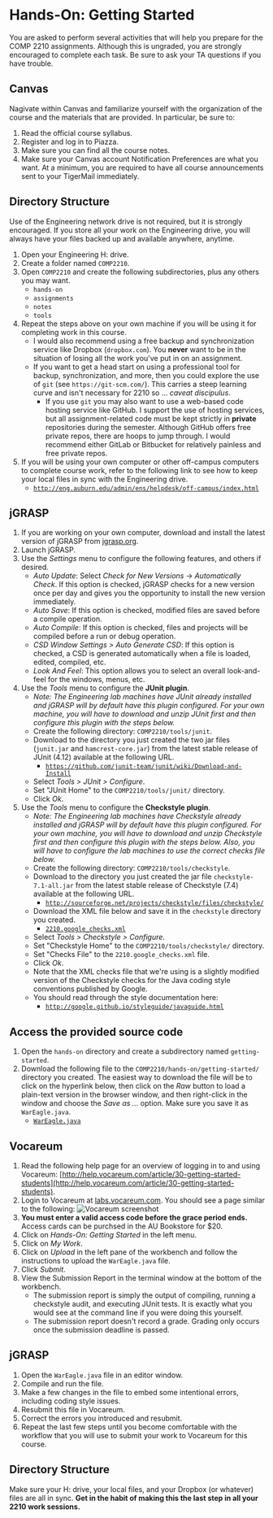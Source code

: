 <!---
	Description file for COMP 2210 Hands-On: Getting Started.
	Introduces basic requirements and procedures for lab.

	@author:  Dean Hendrix <dh@auburn.edu>
	@version: 2017-01-13
-->

# Hands-On: Getting Started

You are asked to perform several activities that will help you prepare for the COMP 2210 assignments. Although this is ungraded, you are strongly encouraged to complete each task. Be sure to ask your TA questions if you have trouble.


## Canvas

Nagivate within Canvas and familiarize yourself with the organization of the course and the materials that are provided. In particular, be sure to:

1. Read the official course syllabus.
1. Register and log in to Piazza.
1. Make sure you can find all the course notes.
1. Make sure your Canvas account Notification Preferences are what you want. At a minimum, you are required to have all course announcements sent to your TigerMail immediately.


## Directory Structure

Use of the Engineering network drive is not required, but it is strongly encouraged. If you store all your work on the Engineering drive, you will always have your files backed up and available anywhere, anytime.

1. Open your Engineering H: drive.
2. Create a folder named `COMP2210`.
3. Open `COMP2210` and create the following subdirectories, plus any others you may want.
	- `hands-on`
	- `assignments`
	- `notes`
	- `tools`
4. Repeat the steps above on your own machine if you will be using it for completing work in this course.
	- I would also recommend using a free backup and synchronization service like Dropbox (`dropbox.com`). You **never** want to be in the situation of losing all the work you've put in on an assignment.
	- If you want to get a head start on using a professional tool for backup, synchronization, and more, then you could explore the use of `git` (see `https://git-scm.com/`). This carries a steep learning curve and isn't necessary for 2210 so ... *caveat discipulus*.
		- If you use `git` you may also want to use a web-based code hosting service like GitHub. I support the use of hosting services, but all assignment-related code must be kept strictly in **private** repositories during the semester. Although GitHub offers free private repos, there are hoops to jump through. I would recommend either GitLab or Bitbucket for relatively painless and free private repos.
5. If you will be using your own computer or other off-campus computers to complete course work, refer to the following link to see how to keep your local files in sync with the Engineering drive.
	- [`http://eng.auburn.edu/admin/ens/helpdesk/off-campus/index.html`](http://eng.auburn.edu/admin/ens/helpdesk/off-campus/index.html)


## jGRASP

1. If you are working on your own computer, download and install the latest version of jGRASP from [jgrasp.org](http://jgrasp.org).
1. Launch jGRASP.
1. Use the *Settings* menu to configure the following features, and others if desired.
	- *Auto Update*: Select *Check for New Versions* -> *Automatically Check*. If this option is checked, jGRASP checks for a new version once per day and gives you the opportunity to install the new version immediately.
	- *Auto Save*: If this option is checked, modified files are saved before a compile operation.
	- *Auto Compile*: If this option is checked, files and projects will be compiled before a run or debug operation.
	- *CSD Window Settings > Auto Generate CSD*: If this option is checked, a CSD is generated automatically when a file is loaded, edited, compiled, etc.
	- *Look And Feel*: This option allows you to select an overall look-and-feel for the windows, menus, etc.
1. Use the *Tools* menu to configure the **JUnit plugin**.
	- *Note: The Engineering lab machines have JUnit already installed and jGRASP will by default have this plugin configured. For your own machine, you will have to download and unzip JUnit first and then configure this plugin with the steps below.*
	- Create the following directory: `COMP2210/tools/junit`.
	- Download to the directory you just created the two jar files (`junit.jar` and `hamcrest-core.jar`) from the latest stable release of JUnit (4.12) available at the following URL.
		- [`https://github.com/junit-team/junit/wiki/Download-and-Install`](https://github.com/junit-team/junit/wiki/Download-and-Install)
	- Select *Tools > JUnit > Configure*.
	- Set "JUnit Home" to the `COMP2210/tools/junit/` directory.
	- Click *Ok*.
1. Use the *Tools* menu to configure the **Checkstyle plugin**.
	- *Note: The Engineering lab machines have Checkstyle already installed and jGRASP will by default have this plugin configured. For your own machine, you will have to download and unzip Checkstyle first and then configure this plugin with the steps below. Also, you will have to configure the lab machines to use the correct checks file below.*
	- Create the following directory: `COMP2210/tools/checkstyle`.
	- Download to the directory you just created the jar file `checkstyle-7.1-all.jar` from the latest stable release of Checkstyle (7.4) available at the following URL.
		- [`http://sourceforge.net/projects/checkstyle/files/checkstyle/`](http://sourceforge.net/projects/checkstyle/files/checkstyle/)
	- Download the XML file below and save it in the `checkstyle` directory you created.
		- [`2210.google_checks.xml`](https://raw.githubusercontent.com/hendrtd/comp2210/master/coding_style_guidelines/2210.google_checks.xml)
	- Select *Tools > Checkstyle > Configure*.
	- Set "Checkstyle Home" to the `COMP2210/tools/checkstyle/` directory.
	- Set "Checks File" to the `2210.google_checks.xml` file.
	- Click *Ok*.
	- Note that the XML checks file that we're using is a slightly modified version of the Checkstyle checks for the Java coding style conventions published by Google.
	- You should read through the style documentation here:
		- [`http://google.github.io/styleguide/javaguide.html`](http://google.github.io/styleguide/javaguide.html)


## Access the provided source code

1. Open the `hands-on` directory and create a subdirectory named `getting-started`.
1. Download the following file to the `COMP2210/hands-on/getting-started/` directory you created. The easiest way to download the file will be to click on the hyperlink below, then click on the *Raw* button to load a plain-text version in the browser window, and then right-click in the window and choose the *Save as ...* option. Make sure you save it as `WarEagle.java`.
	- [`WarEagle.java`](src/WarEagle.java)


## Vocareum

1. Read the following help page for an overview of logging in to and using Vocareum: [http://help.vocareum.com/article/30-getting-started-students](http://help.vocareum.com/article/30-getting-started-students).
1. Login to Vocareum at [labs.vocareum.com](https://labs.vocareum.com). You should see a page similar to the following:
	![Vocareum screenshot](images/voc.png)
1. **You must enter a valid access code before the grace period ends.** Access cards can be purchsed in the AU Bookstore for $20.
1. Click on *Hands-On: Getting Started* in the left menu.
1. Click on *My Work*.
1. Click on *Upload* in the left pane of the workbench and follow the instructions to upload the `WarEagle.java` file.
1. Click *Submit*.
1. View the Submission Report in the terminal window at the bottom of the workbench.
	- The submission report is simply the output of compiling, running a checkstyle audit, and executing JUnit tests. It is exactly what you would see at the command line if you were doing this yourself.
	- The submission report doesn't record a grade. Grading only occurs once the submission deadline is passed.


## jGRASP

1. Open the `WarEagle.java` file in an editor window.
1. Compile and run the file.
1. Make a few changes in the file to embed some intentional errors, including coding style issues.
1. Resubmit this file in Vocareum.
1. Correct the errors you introduced and resubmit.
1. Repeat the last few steps until you become comfortable with the workflow that you will use to submit your work to Vocareum for this course.


## Directory Structure

Make sure your H: drive, your local files, and your Dropbox (or whatever) files are all in sync. **Get in the habit of making this the last step in all your 2210 work sessions.**

